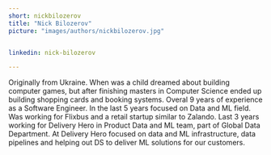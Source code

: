 ```yaml
---
short: nickbilozerov
title: "Nick Bilozerov"
picture: "images/authors/nickbilozerov.jpg"


linkedin: nick-bilozerov

---
```


Originally from Ukraine. When was a child dreamed about building computer games, but after finishing masters in Computer Science ended up building shopping cards and booking systems. Overal 9 years of experience as a Software Engineer. In the last 5 years focused on Data and ML field. Was working for Flixbus and a retail startup similar to Zalando. Last 3 years working for Delivery Hero in Product Data and ML team, part of Global Data Department. At Delivery Hero focused on data and ML infrastructure, data pipelines and helping out DS to deliver ML solutions for our customers.